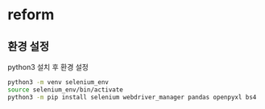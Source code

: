 # reform

## 환경 설정

python3 설치 후 환경 설정
```zsh
python3 -m venv selenium_env
source selenium_env/bin/activate
python3 -m pip install selenium webdriver_manager pandas openpyxl bs4
```